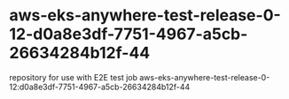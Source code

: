 # aws-eks-anywhere-test-release-0-12-d0a8e3df-7751-4967-a5cb-26634284b12f-44
repository for use with E2E test job aws-eks-anywhere-test-release-0-12:d0a8e3df-7751-4967-a5cb-26634284b12f-44
